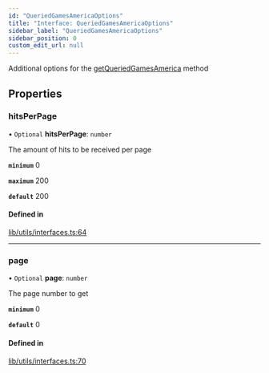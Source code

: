 ```yaml
---
id: "QueriedGamesAmericaOptions"
title: "Interface: QueriedGamesAmericaOptions"
sidebar_label: "QueriedGamesAmericaOptions"
sidebar_position: 0
custom_edit_url: null
---
```


Additional options for the [getQueriedGamesAmerica](../#getqueriedgamesamerica) method

## Properties

### hitsPerPage

• `Optional` **hitsPerPage**: `number`

The amount of hits to be received per page

**`minimum`** 0

**`maximum`** 200

**`default`** 200

#### Defined in

[lib/utils/interfaces.ts:64](https://github.com/lmmfranco/nintendo-switch-eshop/blob/4384436/src/lib/utils/interfaces.ts#L64)

___

### page

• `Optional` **page**: `number`

The page number to get

**`minimum`** 0

**`default`** 0

#### Defined in

[lib/utils/interfaces.ts:70](https://github.com/lmmfranco/nintendo-switch-eshop/blob/4384436/src/lib/utils/interfaces.ts#L70)
